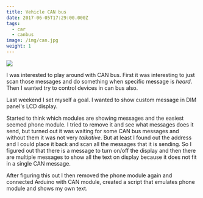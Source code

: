 ```yaml
---
title: Vehicle CAN bus
date: 2017-06-05T17:29:00.000Z
tags:
  - car
  - canbus
image: /img/can.jpg
weight: 1
---
```

![](/img/can.jpg)

I was interested to play around with CAN bus. First it was interesting to just scan those messages and do something when specific message is *heard*. Then I wanted try to control devices in can bus also.

<!--more-->

Last weekend I set myself a goal. I wanted to show custom message in DIM panel's LCD display.

Started to think which modules are showing messages and the easiest seemed phone module. I tried to remove it and see what messages does it send, but turned out it was waiting for some CAN bus messages and without them it was not very *talkative*. But at least I found out the address and I could place it back and scan all the messages that it is sending. So I figured out that there is a message to turn on/off the display and then there are multiple messages to show all the text on display because it does not fit in a single CAN message.

After figuring this out I then removed the phone module again and connected Arduino with CAN module, created a script that emulates phone module and shows my own text.